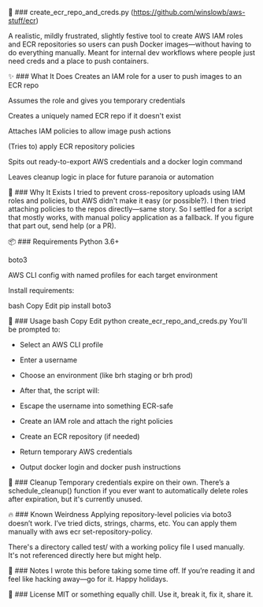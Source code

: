 🐳 ### create_ecr_repo_and_creds.py (https://github.com/winslowb/aws-stuff/ecr)

A realistic, mildly frustrated, slightly festive tool to create AWS IAM roles and ECR repositories so users can push Docker images—without having to do everything manually. Meant for internal dev workflows where people just need creds and a place to push containers.

✨ ### What It Does
Creates an IAM role for a user to push images to an ECR repo

Assumes the role and gives you temporary credentials

Creates a uniquely named ECR repo if it doesn't exist

Attaches IAM policies to allow image push actions

(Tries to) apply ECR repository policies

Spits out ready-to-export AWS credentials and a docker login command

Leaves cleanup logic in place for future paranoia or automation

🧪 ### Why It Exists
I tried to prevent cross-repository uploads using IAM roles and policies, but AWS didn't make it easy (or possible?). I then tried attaching policies to the repos directly—same story. So I settled for a script that mostly works, with manual policy application as a fallback. If you figure that part out, send help (or a PR).

📦 ### Requirements
Python 3.6+

boto3

AWS CLI config with named profiles for each target environment

Install requirements:

bash
Copy
Edit
pip install boto3


🚀 ### Usage
bash
Copy
Edit
python create_ecr_repo_and_creds.py
You'll be prompted to:

 - Select an AWS CLI profile

 - Enter a username

 - Choose an environment (like brh staging or brh prod)

 - After that, the script will:

 - Escape the username into something ECR-safe

 - Create an IAM role and attach the right policies

 - Create an ECR repository (if needed)

 - Return temporary AWS credentials

 - Output docker login and docker push instructions

🧹 ### Cleanup
Temporary credentials expire on their own. There’s a schedule_cleanup() function if you ever want to automatically delete roles after expiration, but it's currently unused.

🔥 ### Known Weirdness
Applying repository-level policies via boto3 doesn’t work. I’ve tried dicts, strings, charms, etc. You can apply them manually with aws ecr set-repository-policy.

There's a directory called test/ with a working policy file I used manually. It's not referenced directly here but might help.

🎄 ### Notes
I wrote this before taking some time off. If you’re reading it and feel like hacking away—go for it. Happy holidays.

📜 ### License
MIT or something equally chill. Use it, break it, fix it, share it.


